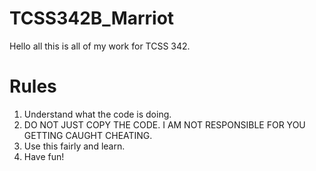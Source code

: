 # TCSS342B_Marriot
Hello all this is all of my work for TCSS 342.

# Rules
1. Understand what the code is doing.
2. DO NOT JUST COPY THE CODE. I AM NOT RESPONSIBLE FOR YOU GETTING CAUGHT CHEATING.
3. Use this fairly and learn.
4. Have fun!
